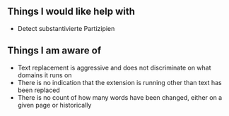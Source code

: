 ## Things I would like help with

- Detect substantivierte Partizipien

## Things I am aware of

- Text replacement is aggressive and does not discriminate on what domains it runs on
- There is no indication that the extension is running other than text has been replaced
- There is no count of how many words have been changed, either on a given page or historically
